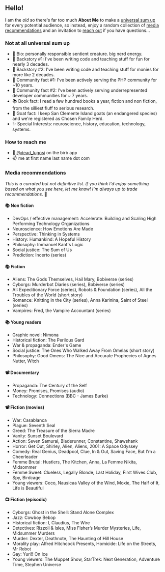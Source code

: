 ## Hello!
I am the *old* so there's far too much **About Me** to make a [universal sum up](#not-at-all-universal-sum-up) for every potential audience, so instead, enjoy a random collection of [media recommendations](#media-recommendations) and an invitation to [reach out](#how-to-reach-me) if you have questions... 

### Not at all universal sum up
- 🤔 Bio: personally responsible sentient creature. big nerd energy.
- 🌱 Backstory #1: I've been writing code and teaching stuff for fun for nearly 3 decades.
- 🤖 Backstory #2: I've been writing code and teaching stuff for monies for more like 2 decades.
- 🐘 Community fact #1: I've been actively serving the PHP community for ~10 years.
- 🌈 Community fact #2: I've been actively serving underrepresented developer communities for ~ 7 years.
- 📚 Book fact: I read a few hundred books a year, fiction and non fiction, from the silliest fluff to serious research.
- 🐐 Goat fact: I keep San Clemente Island goats (an endangered species) and we're registered as Chosen Family Herd.
- ✨ Special Interests: neuroscience, history, education, technology, systems.

### How to reach me
- 💬 [@dead_lugosi](https://twitter.com/dead_lugosi) on the birb app
- 📫 me at first name last name dot com

### Media recommendations
_This is a currated but not definitive list. If you think I'd enjoy something based on what you see here, let me know! I'm always up to trade recommendations._ 🥰

#### 📚 Non fiction
- DevOps / effective management: Accelerate: Building and Scaling High Performing Technology Organizations
- Neuroscience: How Emotions Are Made
- Perspective: Thinking in Systems
- History: Humankind: A Hopeful History
- Philosophy: Immanuel Kant's Logic
- Social justice: The Sum of Us
- Prediction: Incerto (series)

#### 📚 Fiction
- Aliens: The Gods Themselves, Hail Mary, Bobiverse (series)
- Cyborgs: Murderbot Diaries (series), Bobiverse (series)
- AI: Expeditionary Force (series), Robots & Foundation (series), All the Troubles of the World (short story)
- Romance: Knitting in the City (series), Anna Karinina, Saint of Steel (series)
- Vampires: Fred, the Vampire Accountant (series)

#### 📚 Young readers
- Graphic novel: Nimona
- Historical fiction: The Perilous Gard
- War & propaganda: Ender's Game
- Social justice: The Ones Who Walked Away From Omelas (short story)
- Philosophy: Good Omens: The Nice and Accurate Prophecies of Agnes Nutter, Witch

#### 📽 Documentary
- Propaganda: The Century of the Self
- Money: Promises, Promises (audio)
- Technology: Connections (BBC - James Burke)

#### 📽 Fiction (movies)
- War: Casablanca
- Plague: Seventh Seal
- Greed: The Treasure of the Sierra Madre
- Vanity: Sunset Boulevard
- Action: Seven Samurai, Bladerunner, Constantine, Shawshank
- Horror: Get Out, Shirley, Alien, Aliens, 2001: A Space Odyssey
- Comedy: Real Genius, Deadpool, Clue, In & Out, Saving Face, But I'm a Cheerleader
- Femme Brutal: Hustlers, The Kitchen, Anna, La Femme Nikita, Midsommer
- Femme Sweet: Clueless, Legally Blonde, Last Holiday, First Wives Club, Spy, Birdcage
- Young viewers: Coco, Nausicaa Valley of the Wind, Moxie, The Half of It, Life is Beautiful

#### 📺 Fiction (episodic)
- Cyborgs: Ghost in the Shell: Stand Alone Complex
- Jazz: Cowboy Bebop
- Historical fiction: I, Claudius, The Wire
- Detectives: Rizzoli & Isles, Miss Fisher’s Murder Mysteries, Life, Midsummer Murders
- Murder: Dexter, Deathnote, The Haunting of Hill House
- Morality play: Alfred Hitchcock Presents, Homicide: Life on the Streets, Mr Robot
- Gay: Yuri!! On Ice
- Young viewers: The Muppet Show, StarTrek: Next Generation, Adventure Time, Stephen Universe
